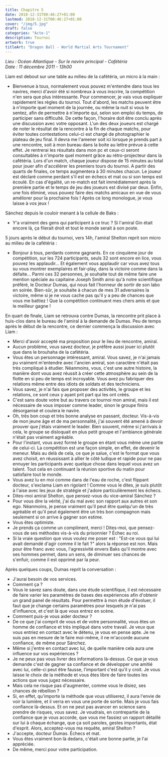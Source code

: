 ```yaml
---
title: Chapitre 5
date: 2018-12-31T00:46:27+01:00
lastmod: 2018-12-31T00:46:27+01:00
cover: "/img/5.jpg"
draft: false
categories: "Acte-1"
description: Tournoi
artwork: true
titleArt: "Dragon Ball - World Martial Arts Tournament"
---
```

_Lieu :  Océan Atlantique - Sur le navire principal - Cafétéria  
Date : 11 décembre 2011 - 13h00_

Liam est debout sur une table au milieu de la cafétéria, un micro à la main :   
- Bienvenue à tous, normalement vous pouvez m'entendre dans tous les navires, merci d'avoir été si nombreux à vous inscrire, la compétition n'en sera que plus intéressante. Pour commencer, je vais vous expliquer rapidement les règles du tournoi. Tout d'abord, les matchs peuvent être à n'importe quel moment de la journée, ou même la nuit si vous le sentez, afin de permettre à n'importe qui, selon son emploi du temps, de participer sans difficulté. De cette façon, l'horaire doit être conclu après une discussion avec votre opposant. L'un des deux joueurs est chargé de noter le résultat de la rencontre à la fin de chaque matchs, pour éviter toutes contestations celui-ci est chargé de photographier le plateau de jeu final. Il devra me l'amener soit ici lorsque je prends part à une rencontre, soit à mon bureau dans la boite au lettre prévue à cette effet. Je rentrerai les résultats dans mon pc et ceux-ci seront consultables à n'importe quel moment grâce au rétro-projecteur dans la cafétéria. Lors d'un match, chaque joueur dispose de 15 minutes au total pour jouer afin d'accélérer les premiers tours du tournoi. A partir des quarts de finales, ce temps augmentera à 30 minutes chacun. Le joueur est déclaré comme perdant s'il est en échecs et mat ou si son temps est écoulé. En cas d'égalité, un re-match est fait immédiatement après la première partie et le temps de jeu des joueurs est divisé par deux. Enfin, une fois éliminé, vous pouvez faire des matchs amicaux en vue de vous améliorer pour la prochaine fois ! Après ce long monologue, je vous laisse à vos jeux !   

Sánchez depuis le couloir menant à la cellule de Baks :    
- Y'a vraiment des gens qui participent à ce truc ? Si l'amiral Gin était encore là, ça filerait droit et tout le monde serait à son poste.   
    
5 jours après le début du tournoi, vers 14h, l'amiral Shelton reprit son micro au milieu de la cafétéria :   
- Bonjour à tous, perdants comme gagnants. En ce cinquième jour de compétition, sur les 724 participants, seuls 32 sont encore en lice, vous pouvez les applaudir... Et également vous applaudir car vous avez tous su vous montrer exemplaires et fair-play, dans la victoire comme dans la défaite... Parmi ces 32 personnes, je souhaite tout de même faire une mention spéciale au capitaine Joseph Smith ainsi qu'à notre scientifique préféré, le Docteur Dumas, qui nous fait l'honneur de sortir de son labo en soirée. Bien-sûr, je souhaite à chacun de mes 31 adversaires la victoire, même si je ne vous cache pas qu'il y a peu de chances que vous me battiez ! Que la compétition continuent mes chers amis et que le meilleur gagne !   
    
En quart de finale, Liam se retrouva contre Dumas, la rencontre prit place à huis-clos dans le bureau de l'amiral à la demande de Dumas. Peu de temps après le début de la rencontre, ce dernier commença la discussion avec Liam :   
- Merci d'avoir accepté ma proposition pour le lieu de rencontre, amiral.   
- Aucun problème, vous savez docteur, je préfère aussi jouer ici plutôt que dans le brouhaha de la cafétéria.   
- Vous êtes un personnage intéressant, amiral. Vous savez, je n'ai jamais pu vraiment m'entendre avec l'ancien amiral, son caractère n'était pas très compliqué à étudier. Néanmoins, vous, c'est une autre histoire, la manière dont vous avez réussit à créer cette atmosphère au sein de la flotte en si peu de temps est incroyable. Vous avez pu fabriquer des relations même entre des idiots de soldats et des techniciens.   
- Vous savez, je n'ai fais que proposer des activités, le groupe et les relations, ce sont ceux y ayant prit part qui les ont créés.   
- C'est sans doute votre but au travers ce tournoi mon amiral, mais il est nécessaire de vous imposer comme leader, sinon le groupe finira désorganisé et coulera le navire.   
- Oh, très bon coup et très bonne analyse en passant, docteur. Vis-à-vis de mon jeune âge et de ma personnalité, j'ai souvent été amené à devoir prouver que j'étais vraiment le leader. Bien souvent, même si j'arrivais à cela, le groupe se disloquait en plus petit groupe et l'ambiance générale n'était pas vraiment agréable.   
- Pour l'instant, vous avez formé le groupe en étant vous même une partie de celui-ci. La compétition est une façon simple, en effet, de devenir le meneur. Mais au delà de cela, ce que je salue, c'est le format que vous avez choisit, en réussissant à allier le côté ludique et rapide pour ne pas ennuyer les participants avec quelque chose dans lequel vous avez un talent. Tout cela en continuant la réunion sportive du matin pour satisfaire tout le monde.   
- Vous avez lu en moi comme dans de l'eau de roche, c'est flippant docteur, s'exclama Liam en rigolant ! Comme vous le dites, je suis plutôt à l'aise avec les jeux de stratégie et j'adore particulièrement les échecs.   
- Dites-moi amiral Shelton, que pensez-vous du vice-amiral Sánchez ?   
- Pour vous dire la vérité, j'ai du mal avec son rapport aux autres et son ego. Néanmoins, je pense vraiment qu'il peut être quelqu'un de très agréable et qu'il peut également être un très bon compagnon mais seulement si on arrive à gagner son estime.   
- Vous êtes optimiste.   
- Je prends ça comme un compliment, merci ! Dites-moi, que pensez-vous de ses méthodes vis-à-vis du prisonnier ? Échec au roi.   
- Si la vraie question que vous voulez me poser est : "Est-ce vous qui lui avait demandé d'agir comme il le fait ?" alors la réponse est non. Mais pour être franc avec vous, l'agressivité envers Baks qu'il montre avec ses hommes permet, dans un sens, de diminuer ses chances de s'enfuir, comme il est opprimé par la peur.   
   
Après quelques coups, Dumas reprit la conversation :   
- J'aurai besoin de vos services.   
- Comment ça ?   
- Vous le savez sans doute, dans une étude scientifique, il est nécessaire de faire varier les paramètres de bases des expériences afin d'obtenir un grand panel de résultats. Pour permettre à mon étude d'évoluer, il faut que je change certains paramètres pour lesquels je n'ai pas d'influence, et c'est là que vous entrez en scène.   
- Comment puis-je vous aider docteur ?   
- De ce que j'ai comprit de vous et de votre personnalité, vous êtes un homme de confiance et très impliqué dans votre travail. Je veux que vous entriez en contact avec le détenu, je vous en pense apte. Je ne suis pas en mesure de le faire moi-même, il ne m'accorde aucune confiance, de même pour Sánchez.   
- Même si j'entre en contact avec lui, de quelle manière cela aura une influence sur vos expériences ?   
- Je ne peux pas vous livrer des informations là-dessus. Ce que je vous demande c'est de gagner sa confiance et de développer une amitié avec lui, celle-ci peut être fausse, l'important c'est qu'il y croit. Je vous laisse le choix de la méthode et vous êtes libre de faire toutes les actions que vous jugez nécessaire.   
- Mais cela ne risque pas d'augmenter, comme vous le disiez, ses chances de rébellion ?   
- Si, en effet, qu'importe la méthode que vous utiliserez, il aura l'envie de voir la lumière, et il verra en vous une porte de sortie. Mais je vous fais confiance là-dessus. Et on ne peut pas avancer en science sans prendre de risques, vous savez. Je voudrais, en contrepartie de la confiance que je vous accorde, que vous me fassiez un rapport détaillé sur lui à chaque échange, que ça soit paroles, gestes importants, état d'esprit. Alors, acceptez-vous ma requête, amiral Shelton ?   
- J'accepte, docteur Dumas. Échecs et mat.   
- Vous êtes vraiment bon là dedans, c'était une bonne partie, je l'ai appréciée.   
- De même, merci pour votre participation.   